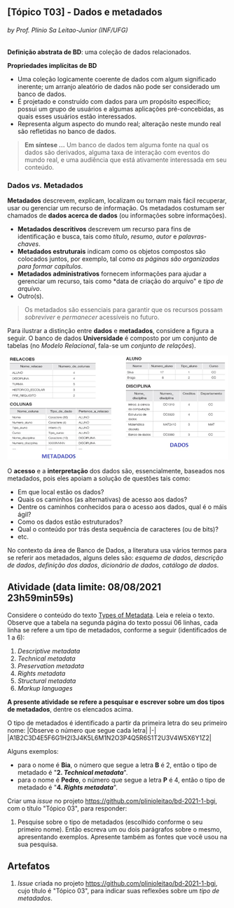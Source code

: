 ## [Tópico T03] - Dados e metadados
###### *by Prof. Plinio Sa Leitao-Junior (INF/UFG)*

**Definição abstrata de BD**: uma coleção de dados relacionados.

**Propriedades implícitas de BD**
- Uma coleção logicamente coerente de dados com algum significado inerente; um arranjo aleatório de dados não pode ser considerado um banco de dados.
- É projetado e construído com dados para um propósito específico; possui um grupo de usuários e algumas aplicações pré-concebidas, as quais esses usuários estão interessados.
- Representa algum aspecto do mundo real; alteração neste mundo real são refletidas no banco de dados.

> **Em síntese …** Um banco de dados tem alguma fonte na qual os dados são derivados, alguma taxa de interação com eventos do mundo real, e uma audiência que está ativamente interessada em seu conteúdo.

### Dados *vs.* Metadados

**Metadados** descrevem, explicam, localizam ou tornam mais fácil recuperar, usar ou gerenciar um recurso de informação. Os metadados costumam ser chamados de **dados acerca de dados** (ou informações sobre informações).
- **Metadados descritivos** descrevem um recurso para fins de identificação e busca, tais como *título*, *resumo*, *autor* e *palavras-chaves*.
- **Metadados estruturais** indicam como os objetos compostos são colocados juntos, por exemplo, tal como *as páginas são organizadas para formar capítulos*.
- **Metadados administrativos** fornecem informações para ajudar a gerenciar um recurso, tais como *data de criação do arquivo" e *tipo de arquivo*.
- Outro(s).

> Os metadados são essenciais para garantir que os recursos possam *sobreviver* e *permanecer* acessíveis no futuro. 

Para ilustrar a distinção entre **dados** e **metadados**, considere a figura a seguir. O banco de dados **Universidade** é composto por um conjunto de tabelas (no *Modelo Relacional*, fala-se um *conjunto de relações*).

<img src="../media/fig-metadados.jpg" width="700">

O **acesso** e a **interpretação** dos dados são, essencialmente, baseados nos metadados, pois eles apoiam a solução de questões tais como:
- Em que local estão os dados?
- Quais os caminhos (as alternativas) de acesso aos dados?
- Dentre os caminhos conhecidos para o acesso aos dados, qual é o máis ágil?
- Como os dados estão estruturados?
- Qual o conteúdo por trás desta sequência de caracteres (ou de bits)?
- etc.

No contexto da área de Banco de Dados, a literatura usa vários termos para se referir aos metadados, alguns deles são: *esquema de dados*, *descrição de dados*, *definição dos dados*, *dicionário de dados*, *catálogo de dados*.

## Atividade (data limite: **08/08/2021 23h59min59s**)

Considere o conteúdo do texto [Types of Metadata](../media/types-of-metadata.pdf). Leia e releia o texto.<br>
Observe que a tabela na segunda página do texto possui 06 linhas, cada linha se refere a um tipo de metadados, conforme a seguir (identificados de 1 a 6):
1. _Descriptive metadata_
1. _Technical metadata_
1. _Preservation metadata_
1. _Rights metadata_
1. _Structural metadata_
1. _Markup languages_

**A presente atividade se refere a pesquisar e escrever sobre um dos tipos de metadados**, dentre os elencados acima.

O tipo de metadados é identificado a partir da primeira letra do seu primeiro nome:
|Observe o número que segue cada letra|
|-|
|A1B2C3D4E5F6G1H2I3J4K5L6M1N2O3P4Q5R6S1T2U3V4W5X6Y1Z2|

Alguns exemplos:
- para o nome é **Bia**, o número que segue a letra **B** é 2, então o tipo de metadado é "**2. _Technical metadata_**".
- para o nome é **Pedro**, o número que segue a letra **P** é 4, então o tipo de metadado é "**4. _Rights metadata_**".

Criar uma _issue_ no projeto https://github.com/plinioleitao/bd-2021-1-bgi, com o título "Tópico 03", para responder:  
1. Pesquise sobre o tipo de metadados (escolhido conforme o seu primeiro nome). Então escreva um ou dois parágrafos sobre o mesmo, apresentando exemplos. Apresente também as fontes que você usou na sua pesquisa.
   
## Artefatos

1. _Issue_ criada no projeto https://github.com/plinioleitao/bd-2021-1-bgi, cujo título é "Tópico 03", para indicar suas reflexões sobre um *tipo de metadados*.

